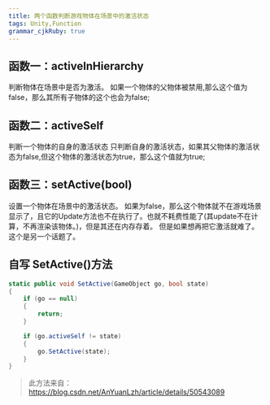 ```yaml
---
title: 两个函数判断游戏物体在场景中的激活状态
tags: Unity,Function
grammar_cjkRuby: true
---
```

## 函数一：activeInHierarchy
判断物体在场景中是否为激活。
如果一个物体的父物体被禁用,那么这个值为false，那么其所有子物体的这个也会为false;

## 函数二：activeSelf
判断一个物体的自身的激活状态
只判断自身的激活状态，如果其父物体的激活状态为false,但这个物体的激活状态为true，那么这个值就为true;

## 函数三：setActive(bool)
设置一个物体在场景中的激活状态。
如果为false，那么这个物体就不在游戏场景显示了，且它的Update方法也不在执行了。也就不耗费性能了(其update不在计算，不再渲染该物体。)，但是其还在内存存着。
但是如果想再把它激活就难了。这个是另一个话题了。

## 自写 SetActive()方法
```csharp
static public void SetActive(GameObject go, bool state) 
{
    if (go == null)
    {
        return;
    }

    if (go.activeSelf != state)
    {
        go.SetActive(state);
    }
}
```
>此方法来自：https://blog.csdn.net/AnYuanLzh/article/details/50543089